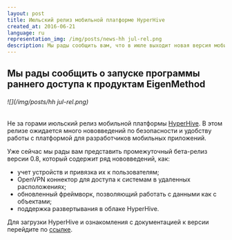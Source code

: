 ```yaml
---
layout: post
title: Июльский релиз мобильной платформе HyperHive
created_at: 2016-06-21
language: ru
representation_img: /img/posts/news-hh jul-rel.png
description: Мы рады сообщить вам, что в июле выходит новая версия мобильной платформы HyperHive
---
```


## Мы рады сообщить о запуске программы раннего доступа к продуктам EigenMethod

###### ![](/img/posts/hh jul-rel.png)

Не за горами июльский релиз мобильной платформы [HyperHive][hh]. В этом релизе ожидается много нововведений по безопасности и удобству работы с платформой для разработчиков мобильных приложений.  

Уже сейчас мы рады вам представить промежуточный бета-релиз версии 0.8, который содержит ряд нововведений, как:  

* учет устройств и привязка их к пользователям;  
* OpenVPN коннектор для доступа к системам в удаленных расположениях;  
* обновленный фреймворк, позволяющий работать с данными как с объектами;  
* поддержка развертывания в облаке HyperHive.  

Для загрузки HyperHive и ознакомления с документацией к версии перейдите по [ссылке][conf].  


[//]: #
   [conf]:<https://eigenmethod.atlassian.net/wiki>
   [hh]: <http://eigenmethod.ru/products/hh/>
